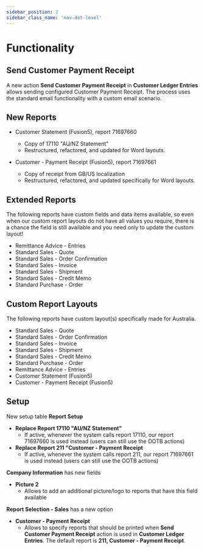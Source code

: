 ```yaml
---
sidebar_position: 2
sidebar_class_name: 'nav-det-level'
---
```


# Functionality

## Send Customer Payment Receipt

A new action **Send Customer Payment Receipt** in **Customer Ledger Entries** allows sending configured Customer Payment Receipt. The process uses the standard email functionality with a custom email scenario.

## New Reports

- Customer Statement (Fusion5), report 71697660
  - Copy of 17110 "AU/NZ Statement"
  - Restructured, refactored, and updated for Word layouts.

- Customer - Payment Receipt (Fusion5), report 71697661
  - Copy of receipt from GB/US localization
  - Restructured, refactored, and updated specifically for Word layouts.

## Extended Reports

The following reports have custom fields and data items available, so even when our custom report layouts do not have all values you require, there is a chance the field is still available and you need only to update the custom layout!

- Remittance Advice - Entries
- Standard Sales - Quote
- Standard Sales - Order Confirmation
- Standard Sales - Invoice
- Standard Sales - Shipment
- Standard Sales - Credit Memo
- Standard Purchase - Order

## Custom Report Layouts

The following reports have custom layout(s) specifically made for Australia.

- Standard Sales - Quote
- Standard Sales - Order Confirmation
- Standard Sales - Invoice
- Standard Sales - Shipment
- Standard Sales - Credit Memo
- Standard Purchase - Order
- Remittance Advice - Entries
- Customer Statement (Fusion5)
- Customer - Payment Receipt (Fusion5)

## Setup

New setup table **Report Setup**
- **Replace Report 17110 "AU/NZ Statement"**
  - If active, whenever the system calls report 17110, our report 71697660 is used instead (users can still use the OOTB actions)
- **Replace Report 211 "Customer - Payment Receipt**
  - If active, whenever the system calls report 211, our report 71697661 is used instead (users can still use the OOTB actions)

**Company Information** has new fields
- **Picture 2**
  - Allows to add an additional picture/logo to reports that have this field available

**Report Selection - Sales** has a new option
- **Customer - Payment Receipt**
  - Allows to specify reports that should be printed when **Send Customer Payment Receipt** action is used in **Customer Ledger Entries**. The default report is **211, Customer - Payment Receipt**.
